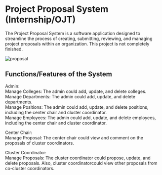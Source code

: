 # Project Proposal System (Internship/OJT)
The Project Proposal System is a software application designed to streamline the process of creating, submitting, reviewing, and managing project proposals within an organization. This project is not completely finished.

![proposal](https://github.com/ruyembiado/projectproposalsystem/assets/114800689/141b8667-9050-4397-96ea-aac98d101dc1)

## Functions/Features of the System
Admin:<br>
Manage Colleges: The admin could add, update, and delete colleges.<br>
Manage Departments: The admin could add, update, and delete departments.<br>
Manage Positions: The admin could add, update, and delete positions, including the center chair and cluster coordinator.<br>
Manage Employees: The admin could add, update, and delete employees, including the center chair and cluster coordinator.<br>

Center Chair:<br>
Manage Proposal: The center chair could view and comment on the proposals of cluster coordinators.<br>

Cluster Coordinator:<br>
Manage Proposals: The cluster coordinator could propose, update, and delete proposals. Also, cluster coordinatorcould view other proposals from co-cluster coordinators.
